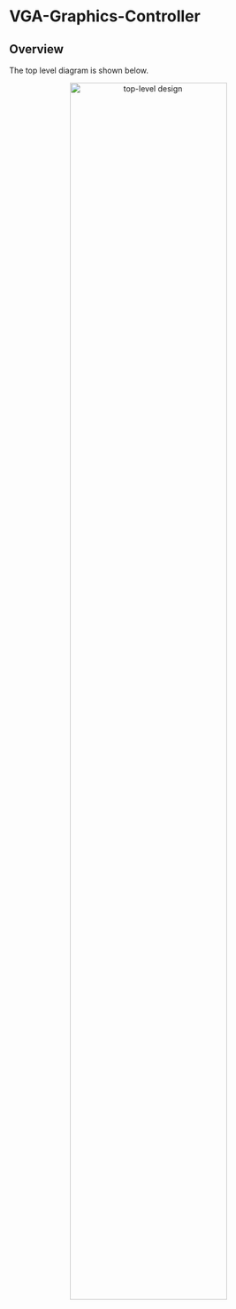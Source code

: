 # VGA-Graphics-Controller
## Overview

The top level diagram is shown below.

<p align="center"><img src="figures/toplevel.png" width="75%" height="75%" title="top-level design"></p>
